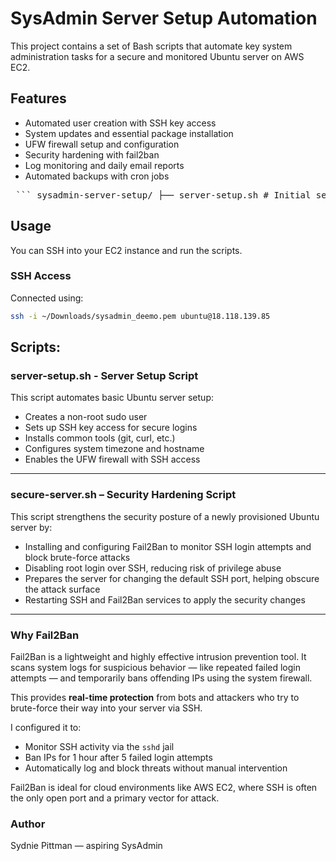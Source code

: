 # SysAdmin Server Setup Automation

This project contains a set of Bash scripts that automate key system administration tasks for a secure and monitored Ubuntu server on AWS EC2.

## Features
- Automated user creation with SSH key access
- System updates and essential package installation
- UFW firewall setup and configuration
- Security hardening with fail2ban
- Log monitoring and daily email reports
- Automated backups with cron jobs

<pre> ``` sysadmin-server-setup/ ├── server-setup.sh # Initial setup and provisioning ├── secure-server.sh # Security configuration ├── monitor-and-backup.sh # Monitoring tools and backups ├── crontab.txt # Cron job sample config ├── docs/ │ └── screenshots/ │ ├── server_setup.png │ ├── serverset.png │ ├── instanceID.png │ ├── ami_details.png │ └── ubuntu.jpg └── README.md # This file ``` </pre>

## Usage
You can SSH into your EC2 instance and run the scripts.

### SSH Access
Connected using:
```bash
ssh -i ~/Downloads/sysadmin_deemo.pem ubuntu@18.118.139.85
```
## Scripts: 
### server-setup.sh - Server Setup Script
This script automates basic Ubuntu server setup:
- Creates a non-root sudo user
- Sets up SSH key access for secure logins
- Installs common tools (git, curl, etc.)
- Configures system timezone and hostname
- Enables the UFW firewall with SSH access

---

### secure-server.sh – Security Hardening Script
This script strengthens the security posture of a newly provisioned Ubuntu server by:
- Installing and configuring Fail2Ban to monitor SSH login attempts and block brute-force attacks  
- Disabling root login over SSH, reducing risk of privilege abuse  
-  Prepares the server for changing the default SSH port, helping obscure the attack surface  
- Restarting SSH and Fail2Ban services to apply the security changes  

---

### Why Fail2Ban

Fail2Ban is a lightweight and highly effective intrusion prevention tool. It scans system logs for suspicious behavior — like repeated failed login attempts — and temporarily bans offending IPs using the system firewall.

This provides **real-time protection** from bots and attackers who try to brute-force their way into your server via SSH.

I configured it to:

- Monitor SSH activity via the `sshd` jail  
- Ban IPs for 1 hour after 5 failed login attempts
- Automatically log and block threats without manual intervention  

Fail2Ban is ideal for cloud environments like AWS EC2, where SSH is often the only open port and a primary vector for attack.

### Author
Sydnie Pittman — aspiring SysAdmin

